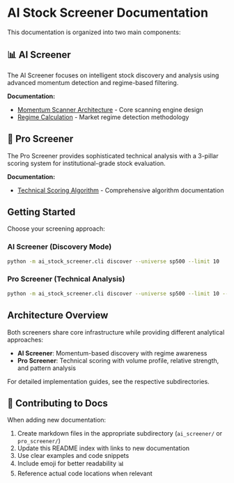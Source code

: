 # AI Stock Screener Documentation

This documentation is organized into two main components:

## 📊 AI Screener
The AI Screener focuses on intelligent stock discovery and analysis using advanced momentum detection and regime-based filtering.

**Documentation:**
- [Momentum Scanner Architecture](ai_screener/momentum-scanner-architecture.md) - Core scanning engine design
- [Regime Calculation](ai_screener/regime-calculation.md) - Market regime detection methodology

## 🎯 Pro Screener  
The Pro Screener provides sophisticated technical analysis with a 3-pillar scoring system for institutional-grade stock evaluation.

**Documentation:**
- [Technical Scoring Algorithm](pro_screener/technical-scoring-algorithm.md) - Comprehensive algorithm documentation

## Getting Started

Choose your screening approach:

### AI Screener (Discovery Mode)
```bash
python -m ai_stock_screener.cli discover --universe sp500 --limit 10
```

### Pro Screener (Technical Analysis)
```bash
python -m ai_stock_screener.cli discover --universe sp500 --limit 10 --min-score 70
```

## Architecture Overview

Both screeners share core infrastructure while providing different analytical approaches:

- **AI Screener**: Momentum-based discovery with regime awareness
- **Pro Screener**: Technical scoring with volume profile, relative strength, and pattern analysis

For detailed implementation guides, see the respective subdirectories.

## 🚀 Contributing to Docs

When adding new documentation:
1. Create markdown files in the appropriate subdirectory (`ai_screener/` or `pro_screener/`)
2. Update this README index with links to new documentation
3. Use clear examples and code snippets
4. Include emoji for better readability 📊
5. Reference actual code locations when relevant 